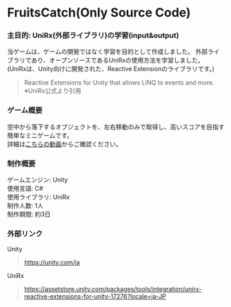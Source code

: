# FruitsCatch(Only Source Code)
### 主目的: UniRx(外部ライブラリ)の学習(input&output)
当ゲームは、ゲームの開発ではなく学習を目的として作成しました。
外部ライブラリであり、オープンソースであるUniRxの使用方法を学習しました。
(UniRxは、Unity向けに開発された、Reactive Extensionのライブラリです。)
> Reactive Extensions for Unity that allows LINQ to events and more.</br>
※UniRx公式より引用

### ゲーム概要
空中から落下するオブジェクトを、左右移動のみで取得し、高いスコアを目指す簡単なミニゲームです。</br>
詳細は[こちらの動画](https://studio.youtube.com/video/3FNyBa8lico/edit)からご確認ください。

### 制作概要
ゲームエンジン: Unity</br>
使用言語: C#</br>
使用ライブラリ: UniRx</br>
制作人数: 1人</br>
制作期間: 約3日</br>

### 外部リンク
Unity
> https://unity.com/ja
> 
UniRx
> https://assetstore.unity.com/packages/tools/integration/unirx-reactive-extensions-for-unity-17276?locale=ja-JP
> 
